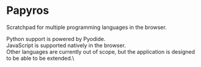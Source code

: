 # Papyros

Scratchpad for multiple programming languages in the browser. 

Python support is powered by Pyodide. \
JavaScript is supported natively in the browser.\
Other languages are currently out of scope, but the application is designed to be able to be extended.\
